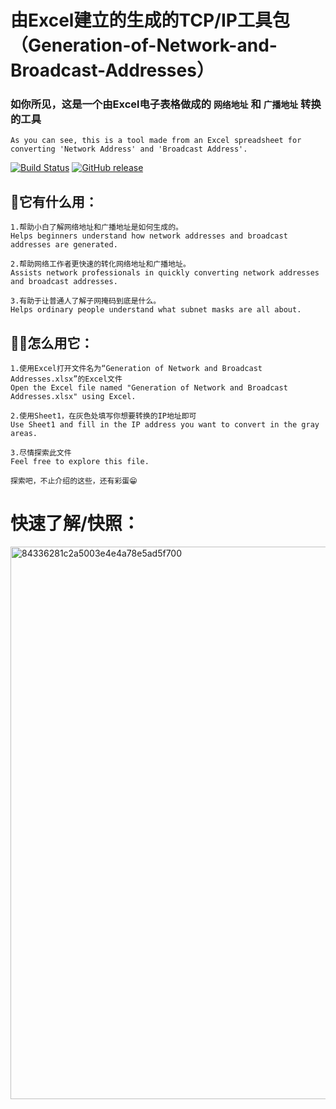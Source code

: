 # 由Excel建立的生成的TCP/IP工具包（Generation-of-Network-and-Broadcast-Addresses）

### 如你所见，这是一个由Excel电子表格做成的 `网络地址` 和 `广播地址` 转换的工具
`As you can see, this is a tool made from an Excel spreadsheet for converting 'Network Address' and 'Broadcast Address'.`

[![Build Status](https://github.com/atelier-anchor/smiley-sans/workflows/build/badge.svg)]( )
[![GitHub release](https://img.shields.io/badge/Release-v1.1-blue)](https://github.com/28778/Generation-of-Network-and-Broadcast-Addresses/releases/tag/v1.1)

## 🤷它有什么用：
```
1.帮助小白了解网络地址和广播地址是如何生成的。
Helps beginners understand how network addresses and broadcast addresses are generated.

2.帮助网络工作者更快速的转化网络地址和广播地址。
Assists network professionals in quickly converting network addresses and broadcast addresses.

3.有助于让普通人了解子网掩码到底是什么。
Helps ordinary people understand what subnet masks are all about.
```
## 👩‍🎨怎么用它：
```
1.使用Excel打开文件名为“Generation of Network and Broadcast Addresses.xlsx”的Excel文件
Open the Excel file named "Generation of Network and Broadcast Addresses.xlsx" using Excel.

2.使用Sheet1，在灰色处填写你想要转换的IP地址即可
Use Sheet1 and fill in the IP address you want to convert in the gray areas.

3.尽情探索此文件
Feel free to explore this file.
```
`探索吧，不止介绍的这些，还有彩蛋😁`
# 快速了解/快照：
<img width="884" alt="84336281c2a5003e4e4a78e5ad5f700" src="https://github.com/28778/Generation-of-Network-and-Broadcast-Addresses/assets/31039562/b09bf261-06d7-4c6c-ba2e-5157a5ef16d2">
